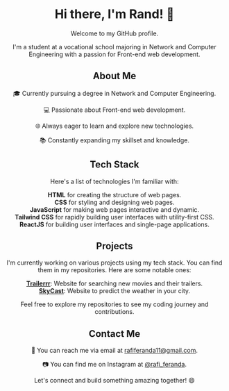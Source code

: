 
<h1 align="center">Hi there, I'm Rand! 👋</h1>

<p align="center">Welcome to my GitHub profile.</p>

<p align="center">I'm a student at a vocational school majoring in Network and Computer Engineering with a passion for Front-end web development.</p>

<h2 align="center">About Me</h2>

<p align="center">🎓 Currently pursuing a degree in Network and Computer Engineering.</p>
<p align="center">💻 Passionate about Front-end web development.</p>
<p align="center">🌐 Always eager to learn and explore new technologies.</p>
<p align="center">📚 Constantly expanding my skillset and knowledge.</p>

<h2 align="center">Tech Stack</h2>

<p align="center">Here's a list of technologies I'm familiar with:</p>

<p align="center">
  <strong>HTML</strong> for creating the structure of web pages.<br>
  <strong>CSS</strong> for styling and designing web pages.<br>
  <strong>JavaScript</strong> for making web pages interactive and dynamic.<br>
  <strong>Tailwind CSS</strong> for rapidly building user interfaces with utility-first CSS.<br>
  <strong>ReactJS</strong> for building user interfaces and single-page applications.
</p>

<h2 align="center">Projects</h2>

<p align="center">I'm currently working on various projects using my tech stack. You can find them in my repositories. Here are some notable ones:</p>

<p align="center">
  <a href="https://randdevs.github.io/Trailerrr/"><strong>Trailerrr</strong></a>: Website for searching new movies and their trailers.<br>
  <a href="https://randdevs.github.io/Weather-Web-App/"><strong>SkyCast</strong></a>: Website to predict the weather in your city.
</p>

<p align="center">Feel free to explore my repositories to see my coding journey and contributions.</p>

<h2 align="center">Contact Me</h2>

<p align="center">📧 You can reach me via email at <a href="mailto:rafiferanda11@gmail.com">rafiferanda11@gmail.com</a>.</p>
<p align="center">📷 You can find me on Instagram at <a href="https://www.instagram.com/rafi_feranda/">@rafi_feranda</a>.</p>

<p align="center">Let's connect and build something amazing together! 😄</p>

